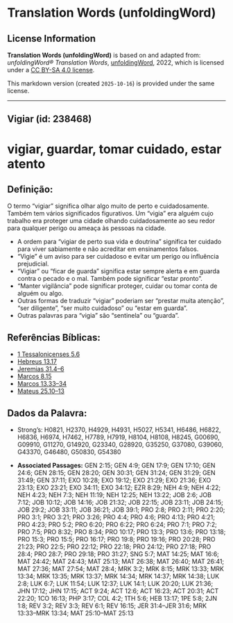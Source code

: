 # Translation Words (unfoldingWord)

## License Information

**Translation Words (unfoldingWord)** is based on and adapted from: _unfoldingWord® Translation Words_, [unfoldingWord](https://unfoldingword.org/utw), 2022, which is licensed under a [CC BY-SA 4.0 license](https://creativecommons.org/licenses/by-sa/4.0/legalcode.en).

This markdown version (created `2025-10-16`) is provided under the same license.



--------------------------------

## Vigiar (id: 238468)

vigiar, guardar, tomar cuidado, estar atento
============================================

Definição:
----------

O termo “vigiar” significa olhar algo muito de perto e cuidadosamente. Também tem vários significados figurativos. Um “vigia” era alguém cujo trabalho era proteger uma cidade olhando cuidadosamente ao seu redor para qualquer perigo ou ameaça às pessoas na cidade.

* A ordem para “vigiar de perto sua vida e doutrina” significa ter cuidado para viver sabiamente e não acreditar em ensinamentos falsos.
* “Vigie” é um aviso para ser cuidadoso e evitar um perigo ou influência prejudicial.
* “Vigiar” ou “ficar de guarda” significa estar sempre alerta e em guarda contra o pecado e o mal. Também pode significar “estar pronto”.
* “Manter vigilância” pode significar proteger, cuidar ou tomar conta de alguém ou algo.
* Outras formas de traduzir “vigiar” poderiam ser “prestar muita atenção”, “ser diligente”, “ser muito cuidadoso” ou “estar em guarda”.
* Outras palavras para “vigia” são “sentinela” ou “guarda”.

Referências Bíblicas:
---------------------

* [1 Tessalonicenses 5\.6](https://ref.ly/1Thess5:6)
* [Hebreus 13\.17](https://ref.ly/Heb13:17)
* [Jeremias 31\.4–6](https://ref.ly/Jer31:4-Jer31:6)
* [Marcos 8\.15](https://ref.ly/Mark8:15)
* [Marcos 13\.33–34](https://ref.ly/Mark13:33-Mark13:34)
* [Mateus 25\.10–13](https://ref.ly/Matt25:10-Matt25:13)

Dados da Palavra:
-----------------

* Strong’s: H0821, H2370, H4929, H4931, H5027, H5341, H6486, H6822, H6836, H6974, H7462, H7789, H7919, H8104, H8108, H8245, G00690, G09910, G11270, G14920, G23340, G28920, G35250, G37080, G39060, G43370, G46480, G50830, G54380

* **Associated Passages:** GEN 2:15; GEN 4:9; GEN 17:9; GEN 17:10; GEN 24:6; GEN 28:15; GEN 28:20; GEN 30:31; GEN 31:24; GEN 31:29; GEN 31:49; GEN 37:11; EXO 10:28; EXO 19:12; EXO 21:29; EXO 21:36; EXO 23:13; EXO 23:21; EXO 34:11; EXO 34:12; EZR 8:29; NEH 4:9; NEH 4:22; NEH 4:23; NEH 7:3; NEH 11:19; NEH 12:25; NEH 13:22; JOB 2:6; JOB 7:12; JOB 10:12; JOB 14:16; JOB 21:32; JOB 22:15; JOB 23:11; JOB 24:15; JOB 29:2; JOB 33:11; JOB 36:21; JOB 39:1; PRO 2:8; PRO 2:11; PRO 2:20; PRO 3:1; PRO 3:21; PRO 3:26; PRO 4:4; PRO 4:6; PRO 4:13; PRO 4:21; PRO 4:23; PRO 5:2; PRO 6:20; PRO 6:22; PRO 6:24; PRO 7:1; PRO 7:2; PRO 7:5; PRO 8:32; PRO 8:34; PRO 10:17; PRO 13:3; PRO 13:6; PRO 13:18; PRO 15:3; PRO 15:5; PRO 16:17; PRO 19:8; PRO 19:16; PRO 20:28; PRO 21:23; PRO 22:5; PRO 22:12; PRO 22:18; PRO 24:12; PRO 27:18; PRO 28:4; PRO 28:7; PRO 29:18; PRO 31:27; SNG 5:7; MAT 14:25; MAT 16:6; MAT 24:42; MAT 24:43; MAT 25:13; MAT 26:38; MAT 26:40; MAT 26:41; MAT 27:36; MAT 27:54; MAT 28:4; MRK 3:2; MRK 8:15; MRK 13:33; MRK 13:34; MRK 13:35; MRK 13:37; MRK 14:34; MRK 14:37; MRK 14:38; LUK 2:8; LUK 6:7; LUK 11:54; LUK 12:37; LUK 14:1; LUK 20:20; LUK 21:36; JHN 17:12; JHN 17:15; ACT 9:24; ACT 12:6; ACT 16:23; ACT 20:31; ACT 22:20; 1CO 16:13; PHP 3:17; COL 4:2; 1TH 5:6; HEB 13:17; 1PE 5:8; 2JN 1:8; REV 3:2; REV 3:3; REV 6:1; REV 16:15; JER 31:4–JER 31:6; MRK 13:33–MRK 13:34; MAT 25:10–MAT 25:13

